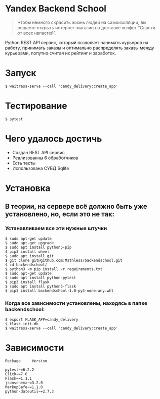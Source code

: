 # Yandex Backend School
>Чтобы немного скрасить жизнь людей на самоизоляции, вы решаете открыть
интернет-магазин по доставке конфет "Сласти от всех напастей".

Python REST API сервис, который позволяет нанимать курьеров на работу,
принимать заказы и оптимально распределять заказы между курьерами, попутно считая их рейтинг и заработок.

# Запуск

```console
$ waitress-serve --call 'candy_delivery:create_app'
```

# Тестирование

```console
$ pytest
```
# Чего удалось достичь

* Создан REST API сервис
* Реализованны 6 обработчиков
* Есть тесты
* Использована СУБД Sqlite

# Установка

## В теории, на сервере всё должно быть уже установлено, но, если это не так:

### Устанавливаем все эти нужные штучки
```console
$ sudo apt-get update
$ sudo apt-get upgrade
$ sudo apt install python3-pip
$ pip3 install wheel
$ sudo apt install git
$ git clone git@github.com:Mathless/backendschool.git
$ cd backendschool/
$ python3 -m pip install -r requirements.txt
$ sudo apt-get update
$ sudo apt install python-pytest
$ pip3 install flask
$ sudo apt install python3-flask
$ pip3 install backendschool-1.0-py3-none-any.whl
```
### Когда все зависимости установлены, находясь в папке **backendschool**:
```console
$ export FLASK_APP=candy_delivery
$ flask init-db
$ waitress-serve --call 'candy_delivery:create_app'
```
# Зависимости

```python3
Package     Version

pytest~=6.2.2
Click~=7.0
Flask~=1.1.1
jsonschema~=3.2.0
MarkupSafe~=1.1.0
python-dateutil~=2.7.3
